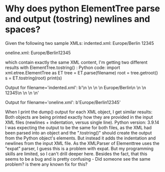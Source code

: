 
# Why does python ElementTree parse and output (tostring) newlines and spaces?

Given the following two sample XMLs:
indented.xml:
<RestInterface>
    <message id="9" timestamp="2022-10-30 20:54:27.493">
        <response objectType="Org" id="Outlet.1">
            <attr appId="APP1" name="timezone">
                <value>Europe/Berlin</value>
            </attr>
            <attr appId="APP2" name="some_name">
                <value>12345</value>
            </attr>
        </response>
    </message>
</RestInterface>

oneline.xml:
<RestInterface><message id="9" timestamp="2022-10-30 20:54:27.493"><response objectType="Org" id="Outlet.1"><attr appId="APP1" name="timezone"><value>Europe/Berlin</value></attr><attr appId="APP2" name="some_name"><value>12345</value></attr></response></message></RestInterface>

which contain exactly the same XML content, I'm getting two different results with ElementTree.tostring() :
Python code:
import xml.etree.ElementTree as ET
tree = ET.parse(filename)
root = tree.getroot()
s = ET.tostring(root)
print(s)

Output for filename='indented.xml':
b'<RestInterface>\n    <message id="9" timestamp="2022-10-30 20:54:27.493">\n        <response objectType="Org" id="Outlet.1">\n            <attr appId="APP1" name="timezone">\n                <value>Europe/Berlin</value>\n            </attr>\n            <attr appId="APP2" name="some_name">\n                <value>12345</value>\n            </attr>\n        </response>\n    </message>\n</RestInterface>'

Output for filename='oneline.xml':
b'<RestInterface><message id="9" timestamp="2022-10-30 20:54:27.493"><response objectType="Org" id="Outlet.1"><attr appId="APP1" name="timezone"><value>Europe/Berlin</value></attr><attr appId="APP2" name="some_name"><value>12345</value></attr></response></message></RestInterface>'

When I print the dump() output for each XML object, I get similar results: Both objects are being printed exactly how they are provided in the input XML files (newlines + indentation, versus single line).
Python version: 3.9.14
I was expecting the output to be the same for both files, as the XML had been parsed into an object and the ".tostring()" should create the output from the Python object's elements. But instead it adds the indentation and newlines from the input XML file. As the XMLParser of Elementtree uses the "expat" parser, I guess this is a problem with expat. But my programming skills are limited, so I can't drill deeper here.
Besides the fact, that this seems to be a bug and is pretty confusing - Did someone see the same problem? is there any known fix for this?

        